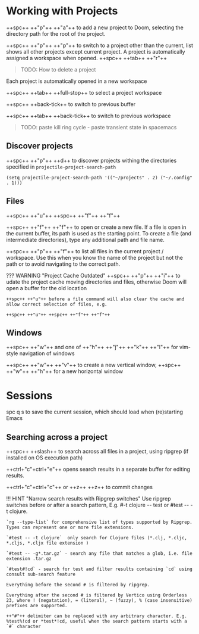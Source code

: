 # Working with Projects

++spc++ ++"p"++ ++"a"++ to add a new project to Doom, selecting the directory path for the root of the project.

++spc++ ++"p"++ ++"p"++ to switch to a project other than the current, list shows all other projects except current project. A project is automatically assigned a workspace when opened. ++spc++ ++tab++ ++"r"++

> TODO: How to delete a project

Each project is automatically opened in a new workspace

++spc++ ++tab++ ++full-stop++ to select a project workspace

++spc++ ++back-tick++ to switch to previous buffer

++spc++ ++tab++ ++back-tick++ to switch to previous workspace

> TODO: paste kill ring cycle - paste transient state in spacemacs

## Discover projects

++spc++ ++"p"++ ++d++ to discover projects withing the directories specified in `projectile-project-search-path`

```emacs
(setq projectile-project-search-path '(("~/projects" . 2) ("~/.config" . 1)))
```

## Files

++spc++ ++"u"++ ++spc++ ++"f"++ ++"f"++

++spc++ ++"f"++ ++"f"++ to open or create a new file. If a file is open in the current buffer, its path is used as the starting point. To create a file (and intermediate directories), type any additional path and file name.

++spc++ ++"p"++ ++"f"++ to list all files in the current project / workspace. Use this when you know the name of the project but not the path or to avoid navigating to the correct path.



??? WARNING "Project Cache Outdated"
    ++spc++ ++"p"++ ++"i"++ to udate the project cache moving directories and files, otherwise Doom will open a buffer for the old location

    ++spc++ ++"u"++ before a file command will also clear the cache and allow correct selection of files, e.g.

    ++spc++ ++"u"++ ++spc++ ++"f"++ ++"f"++


## Windows

++spc++ ++"w"++ and one of ++"h"++ ++"j"++ ++"k"++ ++"l"++ for vim-style navigation of windows

++spc++ ++"w"++ ++"v"++ to create a new vertical window, ++spc++ ++"w"++ ++"h"++ for a new horizontal window

# Sessions

spc q s to save the current session, which should load when (re)starting Emacs

## Searching across a project

++spc++ ++slash++ to search across all files in a project, using ripgrep (if installed on OS execution path)

++ctrl+"c"+ctrl+"e"++ opens search results in a separate buffer for editing results.

++ctrl+"c"+ctrl+"c"++ or ++z++ ++z++ to commit changes


!!! HINT "Narrow search results with Ripgrep switches"
    Use ripgrep switches before or after a search pattern, E.g. #-t clojure -- test or #test -- -t clojure.

    `rg --type-list` for comprehensive list of types supported by Ripgrep.  Types can represent one or more file extensions.

    `#test -- -t clojure`  only search for Clojure files (*.clj, *.cljc, *.cljs, *.cljx file extension )

    `#test -- -g*.tar.gz` - search any file that matches a glob, i.e. file extension .tar.gz

    `#test#!cd` - search for test and filter results containing `cd` using consult sub-search feature

    Everything before the second # is filtered by ripgrep.

    Everything after the second # is filtered by Vertico using Orderless 23, where ! (negatation), = (literal), ~ (fuzzy), % (case insensitive) prefixes are supported.

    ++"#"++ delimiter can be replaced with any arbitrary character. E.g. %test%!cd or *test*!cd, useful when the search pattern starts with a `#` character
